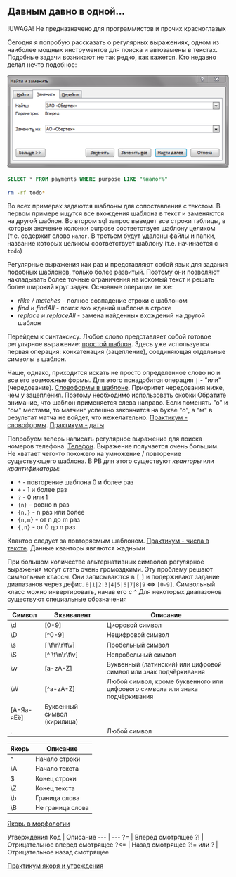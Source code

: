 ## Давным давно в одной...
!UWAGA! Не предназначено для программистов и прочих красноглазых

Сегодня я попробую рассказать о регулярных выражениях, одном из наиболее мощных инструментов для поиска
и автозамены в текстах. Подобные задачи возникают не так редко, как кажется. Кто недавно делал нечто подобное:

![alt text](regex_img/find_and_replace.png "Поиск и замена")

```sql
SELECT * FROM payments WHERE purpose LIKE "%налог%"
```

```bash
rm -rf todo*
```
Во всех примерах задаются шаблоны для сопоставления с текстом. В первом примере ищутся все вхождения шаблона
в текст и заменяются на другой шаблон. Во втором sql запрос выведет все строки таблицы, в которых
значение колонки purpose cоответствует шаблону целиком (т.е. содержит слово `налог`. В третьем
будут удалены файлы и папки, название которых целиком соответствует шаблону (т.е. начинается с `todo`)

Регулярные выражения как раз и представляют собой язык для задания подобных шаблонов, только более развитый.
Поэтому они позволяют накладывать более точные ограничения на искомый текст и решать более широкий круг
задач. Основные операции те же:
- *rlike / matches* - полное совпадение строки с шаблоном
- *find и findAll* - поиск вхо ждений шаблона в строке
- *replace и replaceAll* - замена найденных вхождений на другой шаблон

Перейдем к синтаксису. Любое слово представляет собой готовое регулярное выражение:
[простой шаблон](https://regex101.com/r/3Kt1rU/1).
Здесь уже используется первая операция: конкатенация (зацепление), соединяющая отдельные символы в шаблон.

Чаще, однако, приходится искать не просто определенное слово но и все его возможные формы.
Для этого понадобится операция `|` - "или" (чередование).
[Словоформы в шаблоне](https://regex101.com/r/b0Cp1r/1).
Приоритет чередования ниже, чем у зацепления. Поэтому необходимо использовать скобки
Обратите внимание, что шаблон применяется
слева направо. Если поменять "о" и "ом" местами, то матчинг успешно закончится на букве "о", а "м"
в результат матча не войдет, что нежелательно.
[Практикум - словоформы](https://regex101.com/r/mUDIP8/1).
[Практикум - даты](https://regex101.com/r/FlUbvY/1)

Попробуем теперь написать регулярное выражение для поиска номеров телефона.
[Телефон](https://regex101.com/r/Kb1q0T/1). Выражение получается очень большим.
Не хватает чего-то похожего на умножение / повторение существующего шаблона.
В РВ для этого существуют *кванторы* или *квантификаторы*:
- `*` - повторение шаблона 0 и более раз
- `+` - 1 и более раз
- `?` - 0 или 1
- `{n}` - ровно n раз
- `{n,}` - n раз или более
- `{n,m}` - от n до m раз
- `{,n}` - от 0 до n раз

Квантор следует за повторяемым шаблоном. [Практикум - числа в тексте](https://regex101.com/r/DlJ9G1/1).
Данные кванторы являются жадными

При большом количестве альтернативных символов регулярное выражения могут стать очень громоздкими.
Эту проблему решают символьные классы. Они записываются в `[` `]` и подерживают задание диапазанов
через дефис. `0|1|2|3|4|5|6|7|8|9`  <=>  `[0-9]`. Символьный класс можно инвертировать, начав его с `^` 
Для некоторых диапазонов существуют специальные обозначения

Символ | Эквивалент | Описание
--- | --- | ---
\d | [0-9] | Цифровой символ
\D | [^0-9] | Нецифровой символ
\s | [ \f\n\r\t\v] | Пробельный символ
\S | [^ \f\n\r\t\v] | Непробельный символ
\w | [a-zA-Z] | Буквенный (латинский) или цифровой символ или знак подчёркивания
\W | [^a-zA-Z] | Любой символ, кроме буквенного или цифрового символа или знака подчёркивания
   | [А-Яа-яЁё] | Буквенный символ (кирилица)
 . |            | Любой символ


Якорь | Описание
--- | --- 
\^ | Начало строки
\А | Начало текста
\$ | Конец строки
\Z | Конец текста
\b | Граница слова
\B | Не граница слова
[Якорь в морфологии](https://regex101.com/r/bN6a8X/1)

Утверждения
Код | Описание
--- | ---
?= | Вперед смотрящее
?! | Отрицательное вперед смотрящее
?<= | Назад смотрящее
?!= или ? | Отрицательное назад смотрящее


[Практикум якоря и утвеждения](https://regex101.com/r/QHRLg4/1)